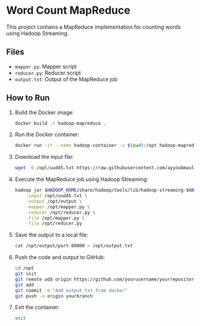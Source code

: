 # Word Count MapReduce

This project contains a MapReduce implementation for counting words using Hadoop Streaming.

## Files

- `mapper.py`: Mapper script
- `reducer.py`: Reducer script
- `output.txt`: Output of the MapReduce job

## How to Run

1. Build the Docker image:
    ```sh
    docker build -t hadoop-mapreduce .
    ```

2. Run the Docker container:
    ```sh
    docker run -it --name hadoop-container -v $(pwd):/opt hadoop-mapreduce bash
    ```

3. Download the input file:
    ```sh
    wget -O /opt/uud45.txt https://raw.githubusercontent.com/ayyoubmaul/hadoop-docker/refs/heads/main/data/uud45.txt
    ```

4. Execute the MapReduce job using Hadoop Streaming:
    ```sh
    hadoop jar $HADOOP_HOME/share/hadoop/tools/lib/hadoop-streaming-$HADOOP_VERSION.jar \
        -input /opt/uud45.txt \
        -output /opt/output \
        -mapper /opt/mapper.py \
        -reducer /opt/reducer.py \
        -file /opt/mapper.py \
        -file /opt/reducer.py
    ```

5. Save the output to a local file:
    ```sh
    cat /opt/output/part-00000 > /opt/output.txt
    ```

6. Push the code and output to GitHub:
    ```sh
    cd /opt
    git init
    git remote add origin https://github.com/yourusername/yourrepository.git
    git add .
    git commit -m "Add output txt from docker"
    git push -u origin yourbranch
    ```

7. Exit the container:
    ```sh
    exit
    ```